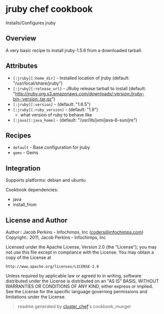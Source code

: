 # jruby chef cookbook

Installs/Configures jruby

## Overview

A very basic recipe to install jruby-1.5.6 from a downloaded tarball.

## Attributes

* `[:jruby][:home_dir]`               - Installed location of jruby (default: "/usr/local/share/jruby")
* `[:jruby][:release_url]`            - JRuby release tarball to install (default: "http://jruby.org.s3.amazonaws.com/downloads/:version:/jruby-bin-:version:.tar.gz")
* `[:jruby][:version]`                -  (default: "1.6.5")
* `[:jruby][:ruby_version]`           -  (default: "1.9")
  - what version of ruby to behave like
* `[:java][:java_home]`               -  (default: "/usr/lib/jvm/java-6-sun/jre")

## Recipes 

* `default`                  - Base configuration for jruby
* `gems`                     - Gems

## Integration

Supports platforms: debian and ubuntu

Cookbook dependencies:
* java
* install_from


## License and Author

Author::                Jacob Perkins - Infochimps, Inc (<coders@infochimps.com>)
Copyright::             2011, Jacob Perkins - Infochimps, Inc

Licensed under the Apache License, Version 2.0 (the "License");
you may not use this file except in compliance with the License.
You may obtain a copy of the License at

    http://www.apache.org/licenses/LICENSE-2.0

Unless required by applicable law or agreed to in writing, software
distributed under the License is distributed on an "AS IS" BASIS,
WITHOUT WARRANTIES OR CONDITIONS OF ANY KIND, either express or implied.
See the License for the specific language governing permissions and
limitations under the License.

> readme generated by [cluster_chef](http://github.com/infochimps/cluster_chef)'s cookbook_munger
